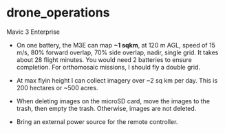 # drone_operations


Mavic 3 Enterprise

* On one battery, the M3E can map **~1 sqkm**, at 120 m AGL, speed of 15 m/s, 80% forward overlap, 70% side overlap, nadir, single grid. It takes about 28 flight minutes. You would need 2 batteries to ensure completion. For orthomosaic missions, I should fly a double grid.

* At max flyin height I can collect imagery over ~2 sq km per day. This is 200 hectares or ~500 acres. 

* When deleting images on the microSD card, move the images to the trash, then empty the trash. Otherwise, images are not deleted.

* Bring an external power source for the remote controller. 
